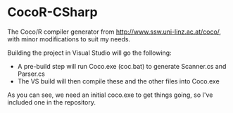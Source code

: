 # CocoR-CSharp
The Coco/R compiler generator from http://www.ssw.uni-linz.ac.at/coco/, with minor modifications to suit my needs.

Building the project in Visual Studio will go the following:

* A pre-build step will run Coco.exe (coc.bat) to generate Scanner.cs and Parser.cs
* The VS build will then compile these and the other files into Coco.exe

As you can see, we need an initial coco.exe to get things going, so I've included
one in the repository.